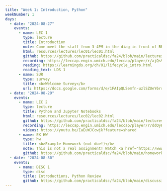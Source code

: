 ```yaml
---
title: "Week 1: Introduction, Python"
weekNumber: 1
days:
  - date: "2024-08-27"
    events:
      - name: LEC 1
        type: lecture
        title: Introduction
        note: Come meet the staff from 3-4PM in the diag in front of BBB!
        html: resources/lectures/lec01/lec01.html
        github: https://github.com/practicaldsc/fa24/blob/main/lectures/lec01/lec01.ipynb
        recording: https://leccap.engin.umich.edu/leccap/player/r/ajQs9f
        reading: https://learningds.org/ch/01/lifecycle_intro.html
        reading_text: LDS 1
      - name: SUR
        type: survey
        title: <b>Welcome Survey</b>
        url: https://docs.google.com/forms/d/e/1FAIpQLSemfn-uzlSZUeY6rsonpboIv_6ANg9mGxWZ8tETDk4N4g4q_A/viewform
  - date: "2024-08-29"
    events:
      - name: LEC 2
        type: lecture
        title: Python and Jupyter Notebooks
        html: resources/lectures/lec02/lec02.html
        github: https://github.com/practicaldsc/fa24/blob/main/lectures/lec02/lec02.ipynb
        recording: https://leccap.engin.umich.edu/leccap/player/r/ddOyP8
        videos: https://youtu.be/IaEuWJCcwjk?feature=shared
      - name: EX HW
        type: hw
        title: <b>Example Homework (not due!)</b>
        note: This is not a real assignment! Watch <a href="https://www.loom.com/share/b74ed3c77fe74ef4a4fa4fcc2b247699">this video</a>.
        github: https://github.com/practicaldsc/fa24/blob/main/homeworks/example-hw/example-hw.ipynb
  - date: "2024-08-30"
    events:
      - name: DISC 1
        type: disc
        title: Introductions, Python Review
        github: https://github.com/practicaldsc/fa24/blob/main/discussions/disc01/disc01.ipynb
---
```

